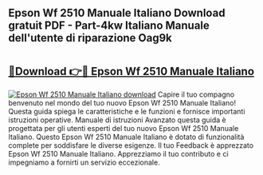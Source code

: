 ## Epson Wf 2510 Manuale Italiano Download gratuit PDF - Part-4kw Italiano Manuale dell'utente di riparazione Oag9k

# <h2><a href="http://dfaae1o.blite.top/?on=Epson+Wf+2510+Manuale+Italiano">🔗Download 👉🔴 Epson Wf 2510 Manuale Italiano</a></h2>

[![Epson Wf 2510 Manuale Italiano download](https://i.imgur.com/lujVjoI.png)](http://dfaae1o.blite.top/?on=Epson+Wf+2510+Manuale+Italiano)
Capire il tuo compagno benvenuto nel mondo del tuo nuovo Epson Wf 2510 Manuale Italiano! Questa guida spiega le caratteristiche e le funzioni e fornisce importanti istruzioni operative. Manuale di istruzioni Avanzato questa guida è progettata per gli utenti esperti del tuo nuovo Epson Wf 2510 Manuale Italiano. Questo Epson Wf 2510 Manuale Italiano è dotato di funzionalità complete per soddisfare le diverse esigenze. Il tuo Feedback è apprezzato Epson Wf 2510 Manuale Italiano. Apprezziamo il tuo contributo e ci impegniamo a fornirti un servizio eccezionale.

